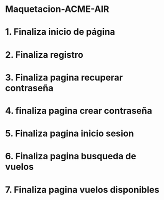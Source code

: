 # Maquetacion-ACME-AIR
# 1. Finaliza inicio de página
# 2. Finaliza registro
# 3. Finaliza pagina recuperar contraseña
# 4. finaliza pagina crear contraseña
# 5. Finaliza pagina inicio sesion
# 6. Finaliza pagina busqueda de vuelos
# 7. Finaliza pagina vuelos disponibles